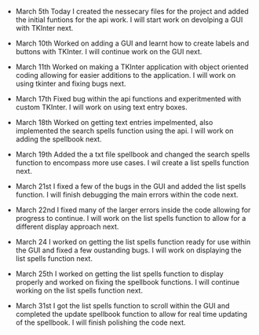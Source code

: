  - March 5th
Today I created the nessecary files for the project and added the initial funtions for the api work. I will start work on devolping a GUI with TKInter next.

- March 10th
Worked on adding a GUI and learnt how to create labels and buttons with TKInter. I will continue work on the GUI next.

- March 11th
Worked on making a TKInter application with object oriented coding allowing for easier additions to the application. I will work on using tkinter and fixing bugs next.

- March 17th
Fixed bug within the api functions and experitmented with custom TKInter. I will work on using text entry boxes.

- March 18th
Worked on getting text entries impelmented, also implemented the search spells function using the api. I will work on adding the spellbook next.

- March 19th
Added the a txt file spellbook and changed the search spells function to encompass more use cases. I wil create a list spells function next.

- March 21st
I fixed a few of the bugs in the GUI and added the list spells function. I will finish debugging the main errors within the code next.

- March 22nd
I fixed many of the larger errors inside the code allowing for progress to continue. I will work on the list spells function to allow for a different display approach next.

- March 24
I worked on getting the list spells function ready for use within the GUI and fixed a few oustanding bugs. I will work on displaying the list spells function next.

- March 25th
I worked on getting the list spells function to display properly and worked on fixing the spellbook functions. I will continue working on the list spells function next.

- March 31st
I got the list spells function to scroll within the GUI and completed the update spellbook function to allow for real time updating of the spellbook. I will finish polishing the code next.